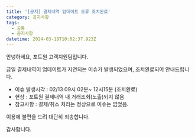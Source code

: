 ```yaml
---
title: '[공지] 결제내역 업데이트 오류 조치완료'
category: 공지사항
tags:
  - 공통
  - 공지사항
datetime: 2024-03-18T10:02:37.923Z
---
```


안녕하세요, 포트원 고객지원팀입니다.

금일 결제내역이 업데이트가 지연되는 이슈가 발생되었으며, 조치완료되어 안내드립니다.

- 이슈 발생시각 : 02/13 09시 02분\~ 12시15분 (조치완료)
- 현상 : 포트원 결제내역 내 거래조회(노출)되지 않음
- 참고사항 : 결제/취소 처리는 정상으로 이슈는 없었음.

이용에 불편을 드려 대단히 죄송합니다.

감사합니다.
